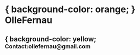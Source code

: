 <html>
<head>
  <title>olle fernau</title>
<body>
 <h1>
   {
      background-color: orange;
    }
 OlleFernau
 </h1>
  <h2>
    {
    background-color: yellow;
    <small>Contact:ollefernau@gmail.com</small>
  </h2>
 
